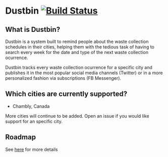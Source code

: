 # Dustbin  [![Build Status](https://travis-ci.org/bit-engine/dustbin.svg?branch=master)](https://travis-ci.org/bit-engine/dustbin)

## What is Dustbin?
Dustbin is a system built to remind people about the waste collection schedules in their cities, helping them with the tedious task of having to search every week for the date and type of the next waste collection ocurrence. 

Dustbin tracks every waste collection ocurrence for a specific city and publishes it in the most popular social media channels (Twitter) or in a more personalized fashion via subscriptions (FB Messenger).

## Which cities are currently supported?

- Chambly, Canada

More cities will continue to be added.
Open an issue if you would like support for an specific city.

## Roadmap

See [here](https://github.com/bit-engine/dustbin/projects) for more details
